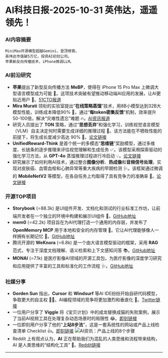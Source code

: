 
# AI科技日报-2025-10-31 英伟达，遥遥领先！
### **AI内容摘要**
```
MiniMax开源模型超越Gemini，登顶榜首。
英伟达市值破5万亿，投资AI初创公司。
苹果新反向传播技术，iPhone微调LLM。
```
### AI前沿研究
*   **苹果**提出了新型反向传播方法 **MeBP**，使得在 iPhone 15 Pro Max 上微调大型语言模型成为可能 📱。这项技术突破有望推动移动端AI应用的发展，让AI更贴近用户 🚀。[51CTO报道](https://www.51cto.com/article/828437.html)
*   **Mira Murati** 领衔的实验室提出“**在线策略蒸馏**”技术，用8B小模型达到32B大模型性能，训练成本降低90% 🤯。通过“**每token密集反馈**”机制，效率提升50-100倍，解决“灾难性遗忘”难题 🔥。[AI资讯报道](https://www.aibase.com/zh/news/22380)
*   研究人员提出了 **TON** 策略，通过“**思想丢弃**”和强化学习，训练视觉语言模型（VLM）自主决定何时需要生成详细的推理过程 🧠。该方法能在不牺牲性能的前提下，将生成长度减少高达 90% 🤔。[论文链接](https://arxiv.org/abs/2505.16854)
*   **UnifiedReward-Think** 是首个统一的多模态“**思维链**”奖励模型，通过多维度、长链条的逐步推理来评估视觉理解和生成任务 ✅。该模型采用探索驱动的强化学习方法，从 **GPT-4o** 蒸馏推理过程进行冷启动 💡。[论文链接](https://arxiv.org/abs/2505.03318)
*   研究展示了如何利用AI技术，通过整合**图像分析**、**热成像**和**音频信号处理**，实现对皮肤癌、血管血栓和心肺异常等重大疾病的早期检测 🩺。该框架通过微调的 **MobileNetV2** 等模型，在各自任务上均取得了具有竞争力的准确率 📱。[论文链接](https://arxiv.org/abs/2510.25199)
### 开源TOP项目
*   **Storybook** (⭐88.3k) 是UI组件开发、文档化和测试的行业标准工作坊，让前端开发者在一个独立的环境中构建和展示UI组件 🎨。[GitHub地址](https://github.com/storybookjs/storybook)
*   **mem0** (⭐42.2k) 项目旨在为AI代理打造一个通用的内存层，并发布了 **OpenMemory MCP** 用于本地和安全的内存管理 🧠。它让AI代理能够像人一样拥有长期记忆 🚀。[GitHub地址](https://github.com/mem0ai/mem0)
*   腾讯开源的 **WeKnora** (⭐6.8k) 是一个由大语言模型驱动的框架，采用 **RAG** 范式，专注于深度文档理解、语义检索和上下文感知问答 📚。[GitHub地址](https://github.com/Tencent/WeKnora)
*   **MONAI** (⭐7.1k) 是医疗影像AI领域的开源工具包，为医疗影像的深度学习研究和应用提供了丰富的工具和标准化的工作流程 🩺。[GitHub地址](https://github.com/Project-MONAI/MONAI)
### 社媒分享
*   **Gorden Sun** 指出，**Cursor** 和 **Windsurf** 等AI IDE纷纷开始自研代码模型，争取更大的自主权 👨‍💻。AI编程领域的竞争将更加激烈和垂直化 🚀。[Twitter链接](https://x.com/Gorden_Sun/status/1983854649817100747)
*   一位用户分享了 **Viggle** 将《宝贝计划》中的成龙替换成猫的失败案例，展示了当前AI视频工具在处理复杂动态场景时的局限性 😂。[即刻链接](https://m.okjike.com/originalPosts/690320bc8b5c85c4826a351d)
*   一位即刻用户分享了他的“**上站8步法**”，这是一套系统性的网站或产品上线检查清单 Checklist 👍。[即刻链接](https://m.okjike.com/originalPosts/6902c4a57a7bdc15559bd9ae)
    ![AI资讯：产品上线的8个步骤](https://source.hubtoday.app/images/2025/10/news_01k8tvg3ryfd7vb1h3r80g94fq.avif)
*   Reddit 上有观点认为，**AI** 正在帮助我们为混乱的人类思维和流程带来结构，AI 是人类思维的“结构化工具” 🧐。[Reddit链接](https://www.reddit.com/r/artificial/comments/1ojsvfp/our_systems_are_messy_because_humans_are_messy_ai/)
---